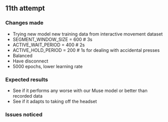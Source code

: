 
## 11th attempt

### Changes made
- Trying new model new training data from interactive movement dataset
- SEGMENT_WINDOW_SIZE = 600 #  3s
- ACTIVE_WAIT_PERIOD = 400 # 2s
- ACTIVE_HOLD_PERIOD = 200 # 1s for dealing with accidental presses
- Balanced
- Have disconnect
- 5000 epochs, lower learning rate

### Expected results
- See if it performs any worse with our Muse model or better than recorded data
- See if it adapts to taking off the headset

### Issues noticed
